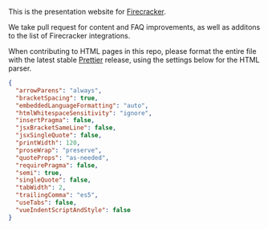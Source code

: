 This is the presentation website for
[Firecracker](https://github.com/firecracker-microvm/firecracker).

We take pull request for content and FAQ improvements, as well as additons to
the list of Firecracker integrations.

When contributing to HTML pages in this repo, please format the entire file
with the latest stable [Prettier](https://prettier.io/) release, using the
settings below for the HTML parser.

```json
{
  "arrowParens": "always",
  "bracketSpacing": true,
  "embeddedLanguageFormatting": "auto",
  "htmlWhitespaceSensitivity": "ignore",
  "insertPragma": false,
  "jsxBracketSameLine": false,
  "jsxSingleQuote": false,
  "printWidth": 120,
  "proseWrap": "preserve",
  "quoteProps": "as-needed",
  "requirePragma": false,
  "semi": true,
  "singleQuote": false,
  "tabWidth": 2,
  "trailingComma": "es5",
  "useTabs": false,
  "vueIndentScriptAndStyle": false
}
```
